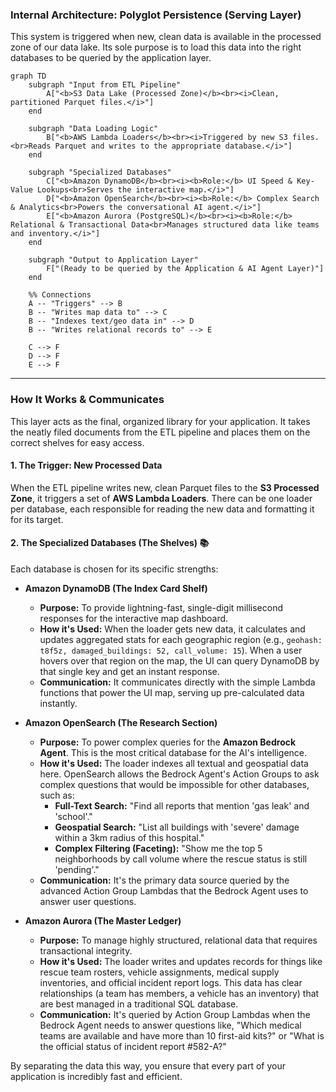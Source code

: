 ### Internal Architecture: Polyglot Persistence (Serving Layer)

This system is triggered when new, clean data is available in the processed zone of our data lake. Its sole purpose is to load this data into the right databases to be queried by the application layer.

```mermaid
graph TD
    subgraph "Input from ETL Pipeline"
        A["<b>S3 Data Lake (Processed Zone)</b><br><i>Clean, partitioned Parquet files.</i>"]
    end

    subgraph "Data Loading Logic"
        B["<b>AWS Lambda Loaders</b><br><i>Triggered by new S3 files.<br>Reads Parquet and writes to the appropriate database.</i>"]
    end

    subgraph "Specialized Databases"
        C["<b>Amazon DynamoDB</b><br><i><b>Role:</b> UI Speed & Key-Value Lookups<br>Serves the interactive map.</i>"]
        D["<b>Amazon OpenSearch</b><br><i><b>Role:</b> Complex Search & Analytics<br>Powers the conversational AI agent.</i>"]
        E["<b>Amazon Aurora (PostgreSQL)</b><br><i><b>Role:</b> Relational & Transactional Data<br>Manages structured data like teams and inventory.</i>"]
    end

    subgraph "Output to Application Layer"
        F["(Ready to be queried by the Application & AI Agent Layer)"]
    end

    %% Connections
    A -- "Triggers" --> B
    B -- "Writes map data to" --> C
    B -- "Indexes text/geo data in" --> D
    B -- "Writes relational records to" --> E
    
    C --> F
    D --> F
    E --> F
```

-----

### How It Works & Communicates

This layer acts as the final, organized library for your application. It takes the neatly filed documents from the ETL pipeline and places them on the correct shelves for easy access.

#### 1\. The Trigger: New Processed Data

When the ETL pipeline writes new, clean Parquet files to the **S3 Processed Zone**, it triggers a set of **AWS Lambda Loaders**. There can be one loader per database, each responsible for reading the new data and formatting it for its target.

#### 2\. The Specialized Databases (The Shelves) 📚

Each database is chosen for its specific strengths:

  * **Amazon DynamoDB (The Index Card Shelf)**

      * **Purpose:** To provide lightning-fast, single-digit millisecond responses for the interactive map dashboard.
      * **How it's Used:** When the loader gets new data, it calculates and updates aggregated stats for each geographic region (e.g., `geohash: t8f5z, damaged_buildings: 52, call_volume: 15`). When a user hovers over that region on the map, the UI can query DynamoDB by that single key and get an instant response.
      * **Communication:** It communicates directly with the simple Lambda functions that power the UI map, serving up pre-calculated data instantly.

  * **Amazon OpenSearch (The Research Section)**

      * **Purpose:** To power complex queries for the **Amazon Bedrock Agent**. This is the most critical database for the AI's intelligence.
      * **How it's Used:** The loader indexes all textual and geospatial data here. OpenSearch allows the Bedrock Agent's Action Groups to ask complex questions that would be impossible for other databases, such as:
          * **Full-Text Search:** "Find all reports that mention 'gas leak' and 'school'."
          * **Geospatial Search:** "List all buildings with 'severe' damage within a 3km radius of this hospital."
          * **Complex Filtering (Faceting):** "Show me the top 5 neighborhoods by call volume where the rescue status is still 'pending'."
      * **Communication:** It's the primary data source queried by the advanced Action Group Lambdas that the Bedrock Agent uses to answer user questions.

  * **Amazon Aurora (The Master Ledger)**

      * **Purpose:** To manage highly structured, relational data that requires transactional integrity.
      * **How it's Used:** The loader writes and updates records for things like rescue team rosters, vehicle assignments, medical supply inventories, and official incident report logs. This data has clear relationships (a team has members, a vehicle has an inventory) that are best managed in a traditional SQL database.
      * **Communication:** It's queried by Action Group Lambdas when the Bedrock Agent needs to answer questions like, "Which medical teams are available and have more than 10 first-aid kits?" or "What is the official status of incident report \#582-A?"

By separating the data this way, you ensure that every part of your application is incredibly fast and efficient.